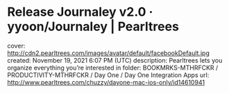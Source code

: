 # Release Journaley v2.0 · yyoon/Journaley | Pearltrees

cover: http://cdn2.pearltrees.com/images/avatar/default/facebookDefault.jpg
created: November 19, 2021 6:07 PM (UTC)
description: Pearltrees lets you organize everything you’re interested in
folder: BOOKMRKS-MTHRFCKR / PRODUCTIVITY-MTHRFCKR / Day One / Day One Integration Apps
url: http://www.pearltrees.com/chuzzy/dayone-mac-ios-only/id14610941